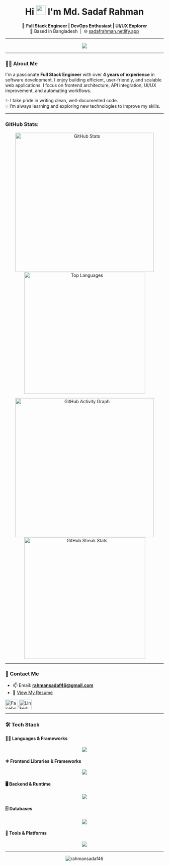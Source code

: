 <h1 align="center">
  Hi <img src="https://em-content.zobj.net/thumbs/240/twitter/322/waving-hand_1f44b.png" width="30px"/> I'm Md. Sadaf Rahman
</h1>

<p align="center">
  🎯 <strong>Full Stack Engineer | DevOps Enthusiast | UI/UX Explorer</strong><br>
  📍 Based in Bangladesh &nbsp;|&nbsp; 🌐 <a href="https://sadafrahman.netlify.app" target="_blank">sadafrahman.netlify.app</a>
</p>

---

<p align="center">
  <img src="https://readme-typing-svg.demolab.com?font=Fira+Code&pause=1000&color=F75C7E&center=true&vCenter=true&width=450&lines=Full+Stack+Engineer;4%2B+Years+in+Software+Development;Clean+%26+Scalable+Code+Lover;Always+Learning+New+Tech" />
</p>

---

### 🧑‍💻 About Me

I'm a passionate **Full Stack Engineer** with over **4 years of experience** in software development. I enjoy building efficient, user-friendly, and scalable web applications. I focus on frontend architecture, API integration, UI/UX improvement, and automating workflows.

✨ I take pride in writing clean, well-documented code.  
💡 I’m always learning and exploring new technologies to improve my skills.

---

<!-- GitHub Stats -->
<h3 align="left">GitHub Stats:</h3>
<p align="center">
  <img width="440px" src="https://github-readme-stats.vercel.app/api?username=rahmansadaf46&show_icons=true&theme=onedark" alt="GitHub Stats" />
  <img width="385px" src="https://github-readme-stats.anuraghazra1.vercel.app/api/top-langs/?username=rahmansadaf46&layout=compact&theme=onedark" alt="Top Languages" />
</p>
<p align="center">
  <img width="440px" src="https://github-readme-activity-graph.vercel.app/graph?username=rahmansadaf46&theme=github" alt="GitHub Activity Graph" />
  <img width="385px" src="https://github-readme-streak-stats-eight.vercel.app/?user=rahmansadaf46&theme=onedark&date_format=M%20j%5B%2C%20Y%5D" alt="GitHub Streak Stats" />
</p>

---

### 💼 Contact Me

- 📫 Email: **rahmansadaf46@gmail.com**  
- 📄 [View My Resume](https://drive.google.com/file/d/1wRLMUQKQbEo2YOCOolVZ3-Mle7kTWHAk/view?usp=drive_link)

<p align="left">
    <a href="https://fb.com/syloxlr" target="_blank">
    <img align="center" src="https://raw.githubusercontent.com/rahuldkjain/github-profile-readme-generator/master/src/images/icons/Social/facebook.svg" alt="Facebook" height="30" width="40" />
  </a>
    <a href="https://linkedin.com/in/md-sadaf-rahman-3695a21b1" target="_blank">
    <img align="center" src="https://raw.githubusercontent.com/rahuldkjain/github-profile-readme-generator/master/src/images/icons/Social/linked-in-alt.svg" alt="LinkedIn" height="30" width="40" />
  </a>
</p>

---

### 🛠️ Tech Stack

#### 👨‍💻 Languages & Frameworks
<p align="center">
  <img src="https://skillicons.dev/icons?i=js,ts,php,html,css" />
</p>

#### ⚛️ Frontend Libraries & Frameworks
<p align="center">
  <img src="https://skillicons.dev/icons?i=react,nextjs,angular,redux,sass,tailwind,materialui,bootstrap" />
</p>

#### 🖥️ Backend & Runtime
<p align="center">
  <img src="https://skillicons.dev/icons?i=nodejs,express" />
</p>

#### 🗄️ Databases
<p align="center">
  <img src="https://skillicons.dev/icons?i=mongodb,mysql,postgres" />
</p>

#### 🔧 Tools & Platforms
<p align="center">
  <img src="https://skillicons.dev/icons?i=docker,git,postman,vscode,linux,firebase" />
</p>


---

<p align="center">
  <img src="https://komarev.com/ghpvc/?username=rahmansadaf46&label=Profile%20views&color=0e75b6&style=flat" alt="rahmansadaf46" />
</p>
